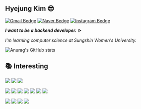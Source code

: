 ## Hyejung Kim :sunglasses:
[![Gmail Bedge](http://img.shields.io/badge/Gmail-ea4335?style=flat&logo=Gmail&logoColor=white)](mailto:20180977@sungshin.ac.kr) [![Naver Bedge](http://img.shields.io/badge/-Naver-03c75a?style=flat&logo=naver&logoColor=white)](mailto:kimhyejung12@naver.com) [![Instagram Bedge](http://img.shields.io/badge/-Instagram-e4405f?style=flat&logo=Instagram&logoColor=white)](https://www.instagram.com/hhhj2__) 
<!-- **함께 일하고 싶은 개발자**가 되기 위해 작은 습관부터 공부하고, 노력하는 개발자 김혜정입니다. -->
<!-- ##  About Me -->
**_I want to be a backend developer. :sparkles:_**

_I'm learning computer science at Sungshin Women's University._

![Anurag's GitHub stats](https://github-readme-stats.vercel.app/api?username=hyejungg&show_icons=true&theme=light&hide=stars)
  
<!-- ![header](https://capsule-render.vercel.app/api?type=waving&color=auto&height=250&text=HYEJUNG%20KIM&fontSize=80) -->
<!-- &desc=Backend%20Developer&descAlignY=70)-->
  
## :books: Interesting 
<img src="https://img.shields.io/badge/C++-00599C?style=flat-square&logo=c%2B%2B&logoColor=white"/> <img src="https://img.shields.io/badge/Java-007396?style=flat-square&logo=Java&logoColor=white"/> <img src="https://img.shields.io/badge/JavaScript-F7DF1E?style=flat-square&logo=JavaScript&logoColor=white"/> 
<!-- <img src="https://img.shields.io/badge/Kotlin-7F52FF?style=flat-square&logo=Kotlin&logoColor=white"/> -->

<img src="https://img.shields.io/badge/Android-3DDC84?style=flat-square&logo=Android&logoColor=white"/> <img src="https://img.shields.io/badge/React-61DAFB?style=flat-square&logo=React&logoColor=white"/> <img src="https://img.shields.io/badge/Spring-6DB33F?style=flat-square&logo=Spring&logoColor=white"/> <img src="https://img.shields.io/badge/SpringBoot-6DB33F?style=flat-square&logo=Spring Boot&logoColor=white"/> <img src="https://img.shields.io/badge/Node.js-339933?style=flat-square&logo=Node.js&logoColor=white"/> <img src="https://img.shields.io/badge/Express-000000?style=flat-square&logo=Express&logoColor=white"/>  <img src="https://img.shields.io/badge/Docker-2496ED?style=flat-square&logo=Docker&logoColor=white"/>  

<img src="https://img.shields.io/badge/MySQL-4479A1?style=flat-square&logo=MySQL&logoColor=white"/> <img src="https://img.shields.io/badge/AWS-232F3E?style=flat-square&logo=AmazonAWS&logoColor=white"/> <img src="https://img.shields.io/badge/Git-F05032?style=flat-square&logo=Git&logoColor=white"/> <img src="https://img.shields.io/badge/GitKraken-179287?style=flat-square&logo=GitKraken&logoColor=white"/> 

<!-- ## :mag: Tech Experience

### 2021

- 정보처리기사 자격증 취득(2021.07)
- Full stack development : 안드로이드 위시리스트 통합 관리 어플리케이션 ['Wishboard'](https://github.com/hyejungg/WishBoard) 제작 //개발 진행 중
- Back-end development : 복지를 위한 복지서비스 모바일 어플리케이션 ['Bokzip'](https://github.com/bokzip/bokzip-backend) 제작 
- 성신여자대학교 교내 대회 '소프트웨어 경진대회' : ['안심화장실지도'](https://github.com/hyejungg/2021ssw) 장려상

### 2020

- Front-end Developer : [한이음] 온라인 교육 플랫폼 ['E-oom'](https://github.com/hyejungg/E-oom) 웹 어플리케이션 제작

### 2019

- 성신여자대학교 교내 대회 '소프트웨어 경진대회' : '냉장GO' 동상
- Android Developer : 냉장고 식자재 관리 어플리케이션 ['냉장GO'](https://github.com/hyejungg/RefrigeratorGo) 제작
<!-- [![Top Langs](https://github-readme-stats.vercel.app/api/top-langs/?username=hyejungg&layout=compact&theme=dracula&hide=hack,ejs)](https://github.com/hyejungg) --> 
<!-- 
#### 📮 Today           
[![Hits](https://hits.seeyoufarm.com/api/count/incr/badge.svg?url=https%3A%2F%2Fgithub.com%2Fhyejungg&count_bg=%237FC8F7&title_bg=%23555555&icon=&icon_color=%23E56C6C&title=hits&edge_flat=false)](https://hits.seeyoufarm.com) -->
